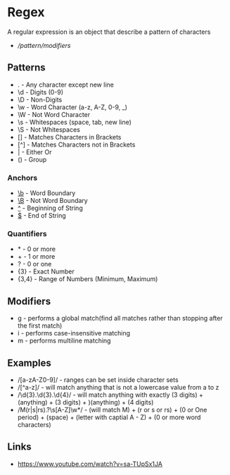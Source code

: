 # Regex

A regular expression is an object that describe a pattern of characters
  - */pattern/modifiers*

## Patterns
- . - Any character except new line
- \d - Digits (0-9)
- \D - Non-Digits
- \w - Word Character (a-z, A-Z, 0-9, _)
- \W - Not Word Character
- \s - Whitespaces (space, tab, new line)
- \S - Not Whitespaces
- [] - Matches Characters in Brackets
- [^] - Matches Characters not in Brackets
- | - Either Or
- () - Group

### Anchors
- [\b](./anchor.js) - Word Boundary
- [\B](./anchor.js) - Not Word Boundary
- [^](./anchor.js) - Beginning of String
- [$](./anchor.js) - End of String

### Quantifiers
- \* - 0 or more
- \+ - 1 or more
- ? - 0 or one
- {3} - Exact Number
- {3,4} - Range of Numbers (Minimum, Maximum)

## Modifiers
- g - performs a global match(find all matches rather than stopping after the first match)
- i - performs case-insensitive matching
- m - performs multiline matching

## Examples

- /[a-zA-Z0-9]/ - ranges can be set inside character sets
- /[^a-z]/ - will match anything that is not a lowercase value from a to z
- /\d{3}.\d{3}.\d{4}/ - will match anything with exactly (3 digits) + (anything) + (3 digits) + )(anything) + (4 digits)
- /M(r|s|rs)\.?\s[A-Z]\w*/ - (will match M) + (r or s or rs) + (0 or One period) + (space) + (letter with captial A - Z) + (0 or more word characters)

## Links

- https://www.youtube.com/watch?v=sa-TUpSx1JA